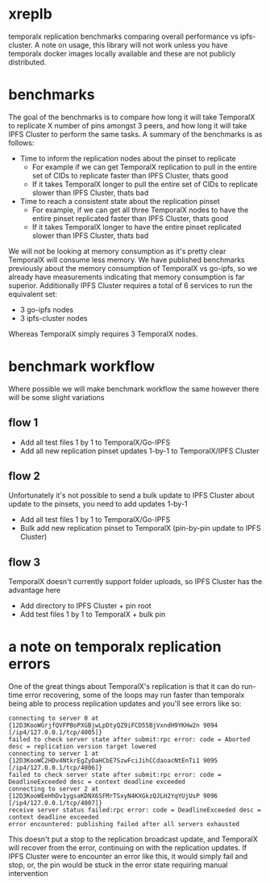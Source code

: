 # xreplb

temporalx replication benchmarks comparing overall performance vs ipfs-cluster. A note on usage, this library will not work unless you have temporalx docker images locally available and these are not publicly distributed.

# benchmarks

The goal of the benchmarks is to compare how long it will take TemporalX to replicate X number of pins amongst 3 peers, and how long it will take IPFS Cluster to perform the same tasks. A summary of the benchmarks is as follows:

* Time to inform the replication nodes about the pinset to replicate
  * For example if we can get TemporalX replication to pull in the entire set of CIDs to replicate faster than IPFS Cluster, thats good
  * If it takes TemporalX longer to pull the entire set of CIDs to replicate slower than IPFS Cluster, thats bad
* Time to reach a consistent state about the replication pinset
  * For example, if we can get all three TemporalX nodes to have the entire pinset replicated faster than IPFS Cluster, thats good
  * If it takes TemporalX longer to have the entire pinset replicated slower than IPFS Cluster, thats bad


We will not be looking at memory consumption as it's pretty clear TemporalX will consume less memory. We have published benchmarks previously about the memory consumption of TemporalX vs go-ipfs, so we already have measurements indicating that memory consumption is far superior. Additionally IPFS Cluster requires a total of 6 services to run the equivalent set:

* 3 go-ipfs nodes
* 3 ipfs-cluster nodes

Whereas TemporalX simply requires 3 TemporalX nodes.

# benchmark workflow

Where possible we will make benchmark workflow the same however there will be some slight variations

## flow 1

* Add all test files 1 by 1 to TemporalX/Go-IPFS
* Add all new replication pinset updates 1-by-1 to TemporalX/IPFS Cluster

## flow 2

Unfortunately it's not possible to send a bulk update to IPFS Cluster about update to the pinsets, you need to add updates 1-by-1

* Add all test files 1 by 1 to TemporalX/Go-IPFS
* Bulk add new replication pinset to TemporalX (pin-by-pin update to IPFS Cluster)

## flow 3

TemporalX doesn't currently support folder uploads, so IPFS Cluster has the advantage here

* Add directory to IPFS Cluster + pin root
* Add test files 1 by 1 to TemporalX + bulk pin

# a note on temporalx replication errors

One of the great things about TemporalX's replication is that it can do run-time error recovering, some of the loops may run faster than temporalx being able to process replication updates and you'll see errors like so:

```
connecting to server 0 at {12D3KooWGrjfQVFPBoPXGBjwLpDtyQZ9iFCD55BjVxndH9YKHw2n 9094 [/ip4/127.0.0.1/tcp/4005]}
failed to check server state after submit:rpc error: code = Aborted desc = replication version target lowered
connecting to server 1 at {12D3KooWC2HDv4NtkrEgZyDaHCbE7SzwFciJihCCdaoacNtEnTi1 9095 [/ip4/127.0.0.1/tcp/4006]}
failed to check server state after submit:rpc error: code = DeadlineExceeded desc = context deadline exceeded
connecting to server 2 at {12D3KooWEeHhDv1ygsaKDNX6SFMrTSxyN4KXGkzQJLH2YqYUjUsP 9096 [/ip4/127.0.0.1/tcp/4007]}
receive server status failed:rpc error: code = DeadlineExceeded desc = context deadline exceeded
error encountered: publishing failed after all servers exhausted
```

This doesn't put a stop to the replication broadcast update, and TemporalX will recover from the error, continuing on with the replication updates. If IPFS Cluster were to encounter an error like this, it would simply fail and stop, or, the pin would be stuck in the error state requiring manual intervention

